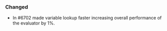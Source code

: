 ### Changed

- In #6702 made variable lookup faster increasing overall performance of the evaluator by 1%.
